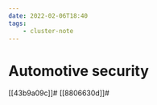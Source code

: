 ```yaml
---
date: 2022-02-06T18:40
tags:
    - cluster-note
---
```


# Automotive security

[[43b9a09c]]#
[[8806630d]]#

